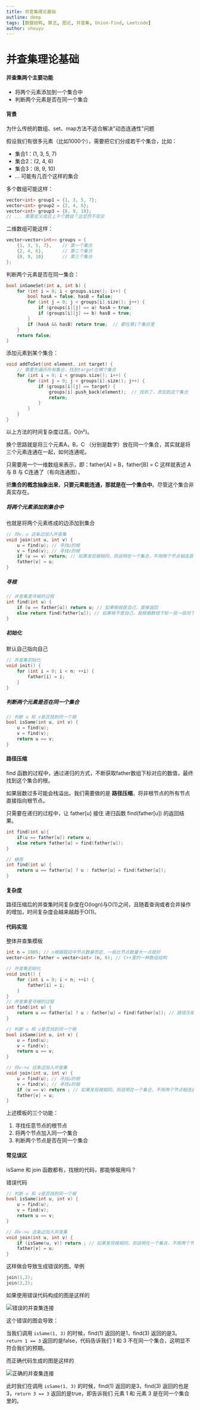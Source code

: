 ```yaml
---
title: 并查集理论基础
outline: deep
tags: [数据结构, 算法, 图论, 并查集, Union-Find, Leetcode]
author: shouyu
---
```


# 并查集理论基础

#### 并查集两个主要功能

- 将两个元素添加到一个集合中
- 判断两个元素是否在同一个集合

#### 背景

为什么传统的数组、set、map方法不适合解决"动态连通性"问题 

假设我们有很多元素（比如1000个），需要把它们分成若干个集合，比如：

- 集合1：(1, 3, 5, 7)
- 集合2：(2, 4, 6)
- 集合3：(8, 9, 10)
- ... 可能有几百个这样的集合

多个数组可能这样：

```cpp
vector<int> group1 = {1, 3, 5, 7};
vector<int> group2 = {2, 4, 6};
vector<int> group3 = {8, 9, 10};
// ... 需要定义成百上千个数组？这显然不现实
```

二维数组可能这样：

```cpp
vector<vector<int>> groups = {
    {1, 3, 5, 7},    // 第一个集合
    {2, 4, 6},       // 第二个集合
    {8, 9, 10}       // 第三个集合
};
```

判断两个元素是否在同一集合：

```cpp
bool inSameSet(int a, int b) {
    for (int i = 0; i < groups.size(); i++) {
        bool hasA = false, hasB = false;
        for (int j = 0; j < groups[i].size(); j++) {
            if (groups[i][j] == a) hasA = true;
            if (groups[i][j] == b) hasB = true;
        }
        if (hasA && hasB) return true;  // 都在第i个集合里
    }
    return false;
}
```

添加元素到某个集合：

```cpp
void addToSet(int element, int target) {
    // 需要先遍历所有集合，找到target在哪个集合
    for (int i = 0; i < groups.size(); i++) {
        for (int j = 0; j < groups[i].size(); j++) {
            if (groups[i][j] == target) {
                groups[i].push_back(element);  // 找到了，添加到这个集合
                return;
            }
        }
    }
}
```

以上方法的时间复杂度过高，O(n²)。

换个思路就是将三个元素A，B，C （分别是数字）放在同一个集合，其实就是将三个元素连通在一起，如何连通呢。

只需要用一个一维数组来表示，即：father[A] = B，father[B] = C 这样就表述 A 与 B 与 C连通了（有向连通图）。

把**集合的概念抽象出来**，**只要元素能连通，那就是在一个集合中**。尽管这个集合非真实存在。

##### 将两个元素添加到集合中

也就是将两个元素练成的边添加到集合

```cpp
// 将v，u 这条边加入并查集
void join(int u, int v) {
    u = find(u); // 寻找u的根
    v = find(v); // 寻找v的根
    if (u == v) return; // 如果发现根相同，则说明在一个集合，不用两个节点相连直接返回
    father[v] = u;
}
```

##### 寻根

```cpp
// 并查集里寻根的过程
int find(int u) {
    if (u == father[u]) return u; // 如果根就是自己，直接返回
    else return find(father[u]); // 如果根不是自己，就根据数组下标一层一层向下找
}
```

##### 初始化

默认自己指向自己

```cpp
// 并查集初始化
void init() {
    for (int i = 0; i < n; ++i) {
        father[i] = i;
    }
}
```

##### 判断两个元素是否在同一个集合

```cpp
// 判断 u 和 v是否找到同一个根
bool isSame(int u, int v) {
    u = find(u);
    v = find(v);
    return u == v;
}
```

#### 路径压缩

find 函数的过程中，通过递归的方式，不断获取father数组下标对应的数值，最终找到这个集合的根。

如果层数过多可能会栈溢出。我们需要做的是 **路径压缩**，将非根节点的所有节点直接指向根节点。

只需要在递归的过程中，让 father[u] 接住 递归函数 find(father[u]) 的返回结果。

```cpp
int find(int u){
    if(u == father[u]) return u;
    else return father[u] = find(father[u]);
}

// 精简
int find(int u) {
    return u == father[u] ? u : father[u] = find(father[u]);
}
```

#### 复杂度

路径压缩后的并查集时间复杂度在O(logn)与O(1)之间，且随着查询或者合并操作的增加，时间复杂度会越来越趋于O(1)。

#### 代码实现

整体并查集模板

```cpp
int n = 1005; // n根据题目中节点数量而定，一般比节点数量大一点就好
vector<int> father = vector<int> (n, 0); // C++里的一种数组结构

// 并查集初始化
void init() {
    for (int i = 0; i < n; ++i) {
        father[i] = i;
    }
}
// 并查集里寻根的过程
int find(int u) {
    return u == father[u] ? u : father[u] = find(father[u]); // 路径压缩
}

// 判断 u 和 v是否找到同一个根
bool isSame(int u, int v) {
    u = find(u);
    v = find(v);
    return u == v;
}

// 将v->u 这条边加入并查集
void join(int u, int v) {
    u = find(u); // 寻找u的根
    v = find(v); // 寻找v的根
    if (u == v) return ; // 如果发现根相同，则说明在一个集合，不用两个节点相连直接返回
    father[v] = u;
}
```

上述模板的三个功能：

1. 寻找任意节点的根节点
2. 将两个节点加入同一个集合
3. 判断两个节点是否在同一个集合

#### 常见误区

isSame 和 join 函数都有，找根的代码，那能够服用吗？

错误代码

```cpp
// 判断 u 和 v是否找到同一个根
bool isSame(int u, int v) {
    u = find(u);
    v = find(v);
    return u == v;
}

// 将v->u 这条边加入并查集
void join(int u, int v) {
    if (isSame(u, v)) return ; // 如果发现根相同，则说明在一个集合，不用两个节点相连直接返回
    father[v] = u;
}
```

这样做会导致生成错误的图。举例

```cpp
join(1,2);
join(3,2);
```

如果使用错误代码构成的图是这样的

![错误的并查集连接](https://images-xxueyu.oss-cn-shanghai.aliyuncs.com/20230525111307.png)

这个错误的图会导致：

当我们调用 `isSame(1, 3)` 的时候，find(1) 返回的是1，find(3) 返回的是3。`return 1 == 3` 返回的是false，代码告诉我们 1 和 3 不在同一个集合，这明显不符合我们的预期。

而正确代码生成的图是这样的

![正确的并查集连接](https://images-xxueyu.oss-cn-shanghai.aliyuncs.com/20230525112101.png)

此时我们在调用 `isSame(1, 3)` 的时候，find(1) 返回的是3，find(3) 返回的也是3，`return 3 == 3` 返回的是true，即告诉我们 元素 1 和 元素 3 是在同一个集合里的。


